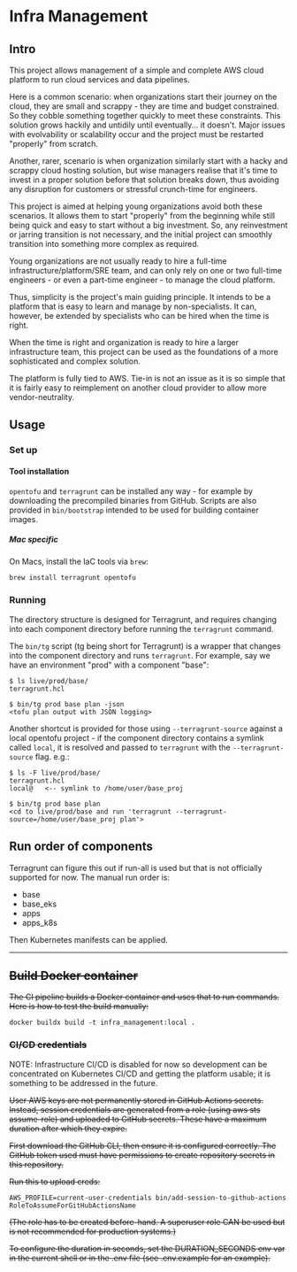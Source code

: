 # Infra Management

## Intro

This project allows management of a simple and complete AWS cloud platform to run cloud services and data pipelines.

Here is a common scenario: when organizations start their journey on the cloud, they are small and scrappy - they are
time and budget constrained. So they cobble something together quickly to meet these constraints. This solution grows
hackily and untidily until eventually... it doesn't. Major issues with evolvability or scalability occur and the project
must be restarted "properly" from scratch.

Another, rarer, scenario is when organization similarly start with a hacky and scrappy cloud hosting solution, but wise
managers realise that it's time to invest in a proper solution before that solution breaks down, thus avoiding any
disruption for customers or stressful crunch-time for engineers.

This project is aimed at helping young organizations avoid both these scenarios. It allows them to start "properly" from
the beginning while still being quick and easy to start without a big investment. So, any reinvestment or jarring
transition is not necessary, and the initial project can smoothly transition into something more complex as required.

Young organizations are not usually ready to hire a full-time infrastructure/platform/SRE team, and can only rely on one
or two full-time engineers - or even a part-time engineer - to manage the cloud platform.

Thus, simplicity is the project's main guiding principle. It intends to be a platform that is easy to learn and manage
by non-specialists. It can, however, be extended by specialists who can be hired when the time is right.

When the time is right and organization is ready to hire a larger infrastructure team, this project can be used as the
foundations of a more sophisticated and complex solution.

The platform is fully tied to AWS. Tie-in is not an issue as it is so simple that it is fairly easy to reimplement on
another cloud provider to allow more vendor-neutrality.

## Usage

### Set up

#### Tool installation

`opentofu` and `terragrunt` can be installed any way - for example by downloading the precompiled binaries from GitHub.
Scripts are also provided in `bin/bootstrap` intended to be used for building container images.

##### Mac specific

On Macs, install the IaC tools via `brew`:

```shell
brew install terragrunt opentofu
```

### Running

The directory structure is designed for Terragrunt, and requires changing into each component directory before running
the `terragrunt` command.

The `bin/tg` script (tg being short for Terragrunt) is a wrapper that changes into the component directory and runs
`terragrunt`. For example, say we have an environment "prod" with a component "base":

```
$ ls live/prod/base/
terragrunt.hcl

$ bin/tg prod base plan -json
<tofu plan output with JSON logging>
```

Another shortcut is provided for those using `--terragrunt-source` against a local opentofu project - if the component
directory contains a symlink called `local`, it is resolved and passed to `terragrunt` with the `--terragrunt-source`
flag. e.g.:

```
$ ls -F live/prod/base/
terragrunt.hcl
local@   <-- symlink to /home/user/base_proj

$ bin/tg prod base plan
<cd to live/prod/base and run 'terragrunt --terragrunt-source=/home/user/base_proj plan'>
```

## Run order of components

Terragrunt can figure this out if run-all is used but that is not officially supported for now. The manual run order is:
* base
* base_eks
* apps
* apps_k8s

Then Kubernetes manifests can be applied.

---

## ~~Build Docker container~~

~~The CI pipeline builds a Docker container and uses that to run commands. Here is how to test the build manually:~~

```shell
docker buildx build -t infra_management:local .
```

### ~~CI/CD credentials~~

NOTE: Infrastructure CI/CD is disabled for now so development can be concentrated on Kubernetes CI/CD and getting the
platform usable; it is something to be addressed in the future.

~~User AWS keys are not permanently stored in GitHub Actions secrets. Instead, session credentials are generated from a
role (using aws sts assume-role) and uploaded to GitHub secrets. These have a maximum duration after which they
expire.~~

~~First download the GitHub CLI, then ensure it is configured correctly. The GitHub token used must have permissions to
create repository secrets in this repository.~~

~~Run this to upload creds:~~
```
AWS_PROFILE=current-user-credentials bin/add-session-to-github-actions RoleToAssumeForGitHubActionsName
```

~~(The role has to be created before-hand. A superuser role CAN be used but is not recommended for production
systems.)~~

~~To configure the duration in seconds, set the DURATION_SECONDS env var in the current shell or in the .env file (see
.env.example for an example).~~
